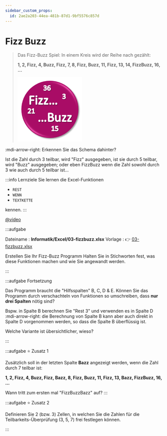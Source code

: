 ```yaml
---
sidebar_custom_props:
  id: 2ae2a203-44ea-481b-87d1-9bf5576c857d
---
```

# Fizz Buzz

> Das Fizz-Buzz Spiel: In einem Kreis wird der Reihe nach gezählt:
>
> **1, 2, __Fizz__, 4, __Buzz__, __Fizz__, 7, 8, __Fizz__, __Buzz__, 11, __Fizz__, 13, 14, __FizzBuzz__, 16, ...**
> 
> ![](images/fizz-buzz.png)

:mdi-arrow-right: Erkennen Sie das Schema dahinter?

<Solution>

Ist die Zahl durch $3$ teilbar, wird "Fizz" ausgegeben, ist sie durch $5$ teilbar, wird "Buzz" ausgegeben; oder eben FizzBuzz wenn die Zahl sowohl durch $3$ wie auch durch $5$ teilbar ist...
</Solution>
<br />

:::info Lernziele
Sie lernen die Excel-Funktionen
- `REST`
- `WENN`
- `TEXTKETTE`

kennen.
:::

[@video](images/03-fizzbuzz.mp4)

:::aufgabe

Dateiname
: __Informatik/Excel/03-fizzbuzz.xlsx__ 
Vorlage
: 👉 [03-fizzbuzz.xlsx](assets/03-fizzbuzz.xlsx)

<Answer type="state" webKey="2ebb004d-fc00-4e7c-bdd4-7849da01c496" />

Erstellen Sie Ihr Fizz-Buzz Programm
Halten Sie in Stichworten fest, was diese Funktionen machen und wie Sie angewandt werden.

<Answer type="text" webKey="6e7e98f1-24c0-4e0b-8869-7b5ed61490c7" />
:::

:::aufgabe Fortsetzung
<Answer type="state" webKey="a1464d03-afca-4c32-82d6-d1c3071b3840" />

Das Programm braucht die "Hilfsspalten" B, C, D & E. Können Sie das Programm durch verschachteln von Funktionen so umschreiben, dass **nur drei Spalten** nötig sind?

Bspw. in Spalte B berechnen Sie "Rest 3" und verwenden es in Spalte D :mdi-arrow-right: die Berechnung von Spalte B kann aber auch direkt in Spalte D vorgenommen werden, so dass die Spalte B überflüssig ist.

Welche Variante ist übersichtlicher, wieso?

<Answer type="text" webKey="74e5c8a6-734d-4f98-b651-e02c11de9165" />
:::

:::aufgabe ⭐ Zusatz 1
<Answer type="state" webKey="b689ed32-642f-4af6-a6e6-d3c1f6730a68" />

Zusätzlich soll in der letzten Spalte __Bazz__ angezeigt werden, wenn die Zahl durch $7$ teilbar ist:

**1, 2, __Fizz__, 4, __Buzz__, __Fizz__, __Bazz__, 8, __Fizz__, __Buzz__, 11, __Fizz__, 13, __Bazz__, __FizzBuzz__, 16, ...**


Wann tritt zum ersten mal "FizzBuzzBazz" auf?
<Answer type="string" webKey="8f99ae83-6541-4fb0-8544-7ddc45ac8a75" solution="105"/>
:::

:::aufgabe ⭐ Zusatz 2
<Answer type="state" webKey="b7197f58-35aa-4435-b326-374fae3eb6fa"  />

Definieren Sie 2 (bzw. 3) Zellen, in welchen Sie die Zahlen für die Teilbarkeits-Überprüfung (3, 5, 7) frei festlegen können.

:::